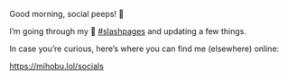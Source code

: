 Good morning, social peeps! 🐥

I’m going through my 🎩 [\#<span>slashpages</span>](https://social.lol/tags/slashpages) and updating a few things.

In case you’re curious, here’s where you can find me (elsewhere) online:

[<span class="invisible">https://</span><span class="">mihobu.lol/socials</span><span class="invisible"></span>](https://mihobu.lol/socials)